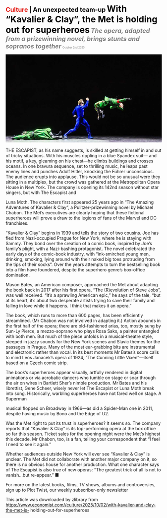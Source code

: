 <span style="color:#E3120B; font-size:14.9pt; font-weight:bold;">Culture</span> <span style="color:#000000; font-size:14.9pt; font-weight:bold;">| An unexpected team-up</span>
<span style="color:#000000; font-size:21.0pt; font-weight:bold;">With “Kavalier & Clay”, the Met is holding out for superheroes</span>
<span style="color:#808080; font-size:14.9pt; font-weight:bold; font-style:italic;">The opera, adapted from a prizewinning novel, brings stunts and sopranos together</span>
<span style="color:#808080; font-size:6.2pt;">October 2nd 2025</span>

![](../images/073_With_Kavalier__Clay_the_Met_is_holding_out_for_superheroes/p0294_img01.jpeg)

THE ESCAPIST, as his name suggests, is skilled at getting himself in and out of tricky situations. With his muscles rippling in a blue Spandex suit— and his motif, a key, gleaming on his chest—he climbs buildings and crosses oceans. In one bravura sequence, set to thrilling music, he leaps past enemy lines and punches Adolf Hitler, knocking the Führer unconscious. The audience erupts into applause. This would not be so unusual were they sitting in a multiplex, but the crowd was gathered at the Metropolitan Opera House in New York. The company is opening its 142nd season without star singers, but with The Escapist and

Luna Moth. The characters first appeared 25 years ago in “The Amazing Adventures of Kavalier & Clay”, a Pulitzer-prizewinning novel by Michael Chabon. The Met’s executives are clearly hoping that these fictional superheroes will prove a draw to the legions of fans of the Marvel and DC franchises.

“Kavalier & Clay” begins in 1939 and tells the story of two cousins. Joe has fled from Nazi-occupied Prague for New York, where he is staying with Sammy. They bond over the creation of a comic book, inspired by Joe’s family’s plight, with a Nazi-bashing protagonist. The novel celebrated the early days of the comic-book industry, with “ink-smirched young men, drinking, smoking, lying around with their naked big toes protruding from the tips of their socks”. Over the years attempts to turn the bestselling book into a film have foundered, despite the superhero genre’s box-office domination.

Mason Bates, an American composer, approached the Met about adapting the book back in 2017 after his first opera, “The (R)evolution of Steve Jobs”, was well received. “It’s a sprawling American epic,” he says of the tale, “but at its heart, it’s about two desperate artists trying to save their family and falling in love while it happens. I think that makes it an opera.”

The book, which runs to more than 600 pages, has been efficiently streamlined. (Mr Chabon was not involved in adapting it.) Action abounds in the first half of the opera; there are old-fashioned arias, too, mostly sung by Sun-Ly Pierce, a mezzo-soprano who plays Rosa Saks, a painter entangled with both men. But much of the piece unfolds in a musical-theatre style, steeped in jazzy sounds for the New York scenes and Slavic themes for the passages in Prague. Many of the most ear-grabbing bits are instrumental and electronic rather than vocal. In its best moments Mr Bates’s score calls to mind Leos Janacek’s opera of 1924, “The Cunning Little Vixen”—itself based on a Czech comic strip.

The book’s superheroes appear visually, artfully rendered in digital animations or via acrobatic dancers who tumble on stage or soar through the air on wires in Bartlett Sher’s nimble production. Mr Bates and his librettist, Gene Scheer, wisely never let The Escapist or Luna Moth break into song. Historically, warbling superheroes have not fared well on stage. A Superman

musical flopped on Broadway in 1966—as did a Spider-Man one in 2011, despite having music by Bono and the Edge of U2.

Was the Met right to put its trust in superheroes? It seems so. The company reports that “Kavalier & Clay” is its top-performing opera at the box office so far this season. Ticket sales for the opening night were the Met’s highest this decade. Mr Chabon, too, is a fan, telling your correspondent that “I feel I need to see it again.”

Whether audiences outside New York will ever see “Kavalier & Clay” is unclear. The Met did not collaborate with another major company on it, so there is no obvious house for another production. What one character says of The Escapist is also true of new operas: “The greatest trick of all is not to vanish…but re-appear.” ■

For more on the latest books, films, TV shows, albums and controversies, sign up to Plot Twist, our weekly subscriber-only newsletter

This article was downloaded by zlibrary from https://www.economist.com//culture/2025/10/02/with-kavalier-and-clay-the-met-is- holding-out-for-superheroes